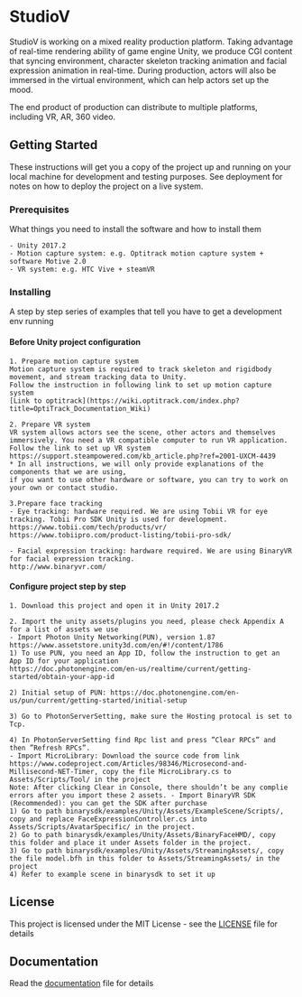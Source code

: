 # StudioV

StudioV is working on a mixed reality production platform. Taking advantage of real-time rendering ability of game engine Unity, we produce CGI content that syncing environment, character skeleton tracking animation and facial expression animation in real-time. During production, actors will also be immersed in the virtual environment, which can help actors set up the mood.

The end product of production can distribute to multiple platforms, including VR, AR, 360 video.

## Getting Started

These instructions will get you a copy of the project up and running on your local machine for development and testing purposes. See deployment for notes on how to deploy the project on a live system.

### Prerequisites

What things you need to install the software and how to install them

```
- Unity 2017.2
- Motion capture system: e.g. Optitrack motion capture system + software Motive 2.0
- VR system: e.g. HTC Vive + steamVR
```

### Installing

A step by step series of examples that tell you have to get a development env running

#### Before Unity project configuration
```
1. Prepare motion capture system
Motion capture system is required to track skeleton and rigidbody movement, and stream tracking data to Unity. 
Follow the instruction in following link to set up motion capture system 
[Link to optitrack](https://wiki.optitrack.com/index.php?title=OptiTrack_Documentation_Wiki)

2. Prepare VR system
VR system allows actors see the scene, other actors and themselves immersively. You need a VR compatible computer to run VR application. 
Follow the link to set up VR system https://support.steampowered.com/kb_article.php?ref=2001-UXCM-4439
* In all instructions, we will only provide explanations of the components that we are using, 
if you want to use other hardware or software, you can try to work on your own or contact studio.
```

```
3.Prepare face tracking
- Eye tracking: hardware required. We are using Tobii VR for eye tracking. Tobii Pro SDK Unity is used for development.
https://www.tobii.com/tech/products/vr/
https://www.tobiipro.com/product-listing/tobii-pro-sdk/

- Facial expression tracking: hardware required. We are using BinaryVR for facial expression tracking.
http://www.binaryvr.com/
```

#### Configure project step by step
```
1. Download this project and open it in Unity 2017.2

2. Import the unity assets/plugins you need, please check Appendix A for a list of assets we use
- Import Photon Unity Networking(PUN), version 1.87 https://www.assetstore.unity3d.com/en/#!/content/1786
1) To use PUN, you need an App ID, follow the instruction to get an App ID for your application
https://doc.photonengine.com/en-us/realtime/current/getting-started/obtain-your-app-id

2) Initial setup of PUN: https://doc.photonengine.com/en-us/pun/current/getting-started/initial-setup

3) Go to PhotonServerSetting, make sure the Hosting protocal is set to Tcp.

4) In PhotonServerSetting find Rpc list and press ”Clear RPCs” and then ”Refresh RPCs”.
- Import MicroLibrary: Download the source code from link https://www.codeproject.com/Articles/98346/Microsecond-and-
Millisecond-NET-Timer, copy the file MicroLibrary.cs to Assets/Scripts/Tool/ in the project
Note: After clicking Clear in Console, there shouldn’t be any complie errors after you import these 2 assets. - Import BinaryVR SDK (Recommended): you can get the SDK after purchase
1) Go to path binarysdk/examples/Unity/Assets/ExampleScene/Scripts/, copy and replace FaceExpressionController.cs into Assets/Scripts/AvatarSpecific/ in the project.
2) Go to path binarysdk/examples/Unity/Assets/BinaryFaceHMD/, copy this folder and place it under Assets folder in the project.
3) Go to path binarysdk/examples/Unity/Assets/StreamingAssets/, copy the file model.bfh in this folder to Assets/StreamingAssets/ in the project
4) Refer to example scene in binarysdk to set it up
```

## License

This project is licensed under the MIT License - see the [LICENSE](LICENSE) file for details

## Documentation
Read the [documentation](documentation.pdf) file for details


